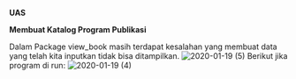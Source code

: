 **UAS**

**Membuat Katalog Program Publikasi**

Dalam Package view_book masih terdapat kesalahan yang membuat data yang telah kita inputkan tidak bisa ditampilkan.
![2020-01-19 (5)](https://user-images.githubusercontent.com/57028466/72675213-813c6f80-3ab3-11ea-93a9-d0b84920f97a.png)
Berikut jika program di run:
![2020-01-19 (4)](https://user-images.githubusercontent.com/57028466/72675121-48e86180-3ab2-11ea-92d5-c52efa42a8dd.png)

